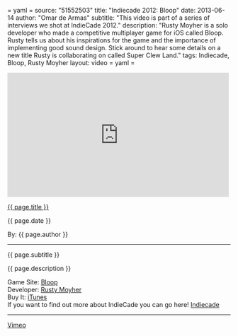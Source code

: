 = yaml =
source: "51552503"
title: "Indiecade 2012: Bloop"
date: 2013-06-14
author: "Omar de Armas"
subtitle: "This video is part of a series of interviews we shot at IndieCade 2012."
description: "Rusty Moyher is a solo developer who made a competitive multiplayer game for iOS called Bloop. Rusty tells us about his inspirations for the game and the importance of implementing good sound design. Stick around to hear some details on a new title Rusty is collaborating on called Super Clew Land."
tags: Indiecade, Bloop, Rusty Moyher
layout: video
= yaml =

<div class="vid_container">
  <iframe src="http://player.vimeo.com/video/{{ page.source }}" width="500" height="281" frameborder="0" webkitAllowFullScreen mozallowfullscreen allowFullScreen></iframe>
</div>

<a href="{{ page.url }}" class='postTitleLink'><p class='postTitle'>{{ page.title }}</p></a>
<p class='postPublished'>{{ page.date }}</p>
<p class='postAuthor'>By: {{ page.author }}</p>
<hr>
<p class='podcastSummary'>{{ page.subtitle }}</p>

<p class='podcastSummary'>{{ page.description }}</p>

Game Site: [Bloop](http://www.rustymoyher.com/bloop/)  
Developer: [Rusty Moyher](http://www.rustymoyher.com)  
Buy It: [iTunes](itunes.apple.com/us/app/bloop-for-ipad/id517320341?ls=1&mt=8)  
If you want to find out more about IndieCade you can go here! [Indiecade](http://www.indiecade.com)
- - -
[Vimeo](www.vimeo.com/indestructibleart)
